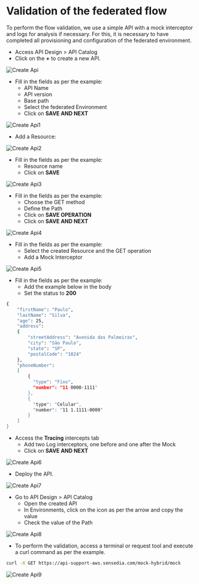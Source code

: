 
<!-- TOC -->

# Validation of the federated flow

To perform the flow validation, we use a simple API with a mock interceptor and logs for analysis if necessary.
For this, it is necessary to have completed all provisioning and configuration of the federated environment.
* Access API Design > API Catalog
* Click on the **+** to create a new API.

![Create Api](../images/create_api.jpg)

*  Fill in the fields as per the example:
   * API Name
   * API version 
   * Base path
   * Select the federated Environment 
   * Click on **SAVE AND NEXT**
 
![Create Api1](../images/create_api1.jpg)

*  Add a Resource:

![Create Api2](../images/create_api2.jpg)

*  Fill in the fields as per the example:
   * Resource name
   * Click on **SAVE** 


![Create Api3](../images/create_api3.jpg)

*  Fill in the fields as per the example:
   * Choose the GET method
   * Define the Path
   * Click on **SAVE OPERATION** 
   * Click on **SAVE AND NEXT**



![Create Api4](../images/create_api4.jpg)


*  Fill in the fields as per the example:
   * Select the created Resource and the GET operation
   * Add a Mock Interceptor


![Create Api5](../images/create_api5.jpg)

*  Fill in the fields as per the example:
   * Add the example below in the body
   * Set the status to **200** 

```bash
{
    "firstName": "Paulo",
    "lastName": "Silva",
    "age": 25,
    "address":
    {
        "streetAddress": "Avenida das Palmeiras",
        "city": "São Paulo",
        "state": "SP",
        "postalCode": "1024"
    },
    "phoneNumber":
    [
        {
          "type": "Fixo",
          "number": "11 0000-1111"
        },
        {
          "type": "Celular",
          "number": "11 1.1111-0000"
        }
    ]
}
```

* Access the **Tracing** intercepts tab 
   * Add two Log interceptors, one before and one after the Mock
   * Click on **SAVE AND NEXT**
     
![Create Api6](../images/create_api6.jpg)

* Deploy the API.
  
![Create Api7](../images/create_api7.jpg)

* Go to API Design > API Catalog
   * Open the created API
   * In Environments, click on the icon as per the arrow and copy the value
   * Check the value of the Path
     
![Create Api8](../images/create_api8.jpg)

* To perform the validation, access a terminal or request tool and execute a curl command as per the example. 

```bash
curl -X GET https://api-support-aws.sensedia.com/mock-hybrid/mock
```

![Create Api9](../images/create_api9.jpg)


